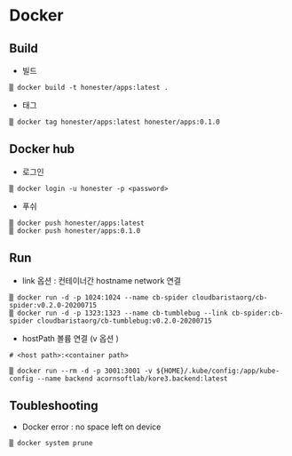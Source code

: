 # Docker

## Build

* 빌드
~~~
▒ docker build -t honester/apps:latest .
~~~

* 태그

```
▒ docker tag honester/apps:latest honester/apps:0.1.0 
```

## Docker hub 

* 로그인

```
▒ docker login -u honester -p <password>
```

* 푸쉬
~~~
▒ docker push honester/apps:latest
▒ docker push honester/apps:0.1.0
~~~


## Run

* link 옵션 : 컨테이너간 hostname network 연결

```
▒ docker run -d -p 1024:1024 --name cb-spider cloudbaristaorg/cb-spider:v0.2.0-20200715
▒ docker run -d -p 1323:1323 --name cb-tumblebug --link cb-spider:cb-spider cloudbaristaorg/cb-tumblebug:v0.2.0-20200715
```

* hostPath 볼륨 연결  (v 옵션 )

```
# <host path>:<container path>

▒ docker run --rm -d -p 3001:3001 -v ${HOME}/.kube/config:/app/kube-config --name backend acornsoftlab/kore3.backend:latest
```

## Toubleshooting

* Docker error : no space left on device

```
▒ docker system prune
```
